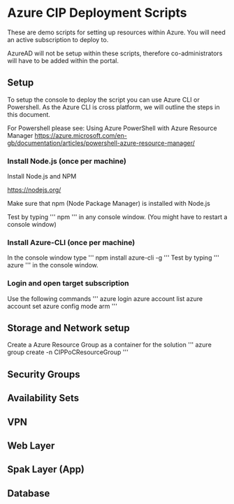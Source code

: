 # Azure CIP Deployment Scripts


These are demo scripts for setting up resources within Azure.
You will need an active subscription to deploy to.

AzureAD will not be setup within these scripts, therefore co-administrators will have to be added within the portal.

## Setup

To setup the console to deploy the script you can use Azure CLI or Powershell.
As the Azure CLI is cross platform, we will outline the steps in this document.

For Powershell please see:
Using Azure PowerShell with Azure Resource Manager
https://azure.microsoft.com/en-gb/documentation/articles/powershell-azure-resource-manager/

### Install Node.js (once per machine)

Install Node.js and NPM

https://nodejs.org/

Make sure that npm (Node Package Manager) is installed with Node.js

Test by typing
'''
npm
'''
in any console window. (You might have to restart a console window)

### Install Azure-CLI (once per machine)

In the console window type
'''
npm install azure-cli -g
'''
Test by typing
'''
azure
'''
in the console window.

### Login and open target subscription

Use the following commands
'''
azure login
azure account list
azure account set <yoursubscriptionid>
azure config mode arm
'''
## Storage and Network setup

Create a Azure Resource Group as a container for the solution
'''
azure group create -n CIPPoCResourceGroup
'''


## Security Groups

## Availability Sets

## VPN

## Web Layer

## Spak Layer (App)

## Database
